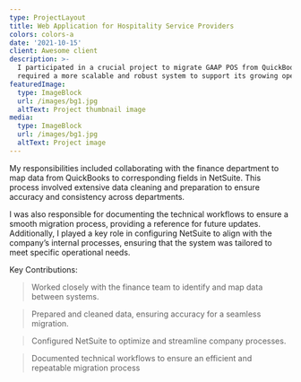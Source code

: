 ```yaml
---
type: ProjectLayout
title: Web Application for Hospitality Service Providers
colors: colors-a
date: '2021-10-15'
client: Awesome client
description: >-
  I participated in a crucial project to migrate GAAP POS from QuickBooks to NetSuite as the company 
  required a more scalable and robust system to support its growing operations.
featuredImage:
  type: ImageBlock
  url: /images/bg1.jpg
  altText: Project thumbnail image
media:
  type: ImageBlock
  url: /images/bg1.jpg
  altText: Project image
---
```


My responsibilities included collaborating with the finance department to map data from QuickBooks to corresponding fields in NetSuite. This process involved extensive data cleaning and preparation to ensure accuracy and consistency across departments.

I was also responsible for documenting the technical workflows to ensure a smooth migration 
process, providing a reference for future updates. Additionally, I played a key role in configuring 
NetSuite to align with the company’s internal processes, ensuring that the system was tailored to 
meet specific operational needs.

Key Contributions:

> Worked closely with the finance team to identify and map data between systems.

> Prepared and cleaned data, ensuring accuracy for a seamless migration.

> Configured NetSuite to optimize and streamline company processes.

> Documented technical workflows to ensure an efficient and repeatable migration process


